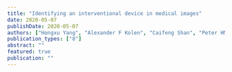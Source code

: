 ```yaml
---
title: "Identifying an interventional device in medical images"
date: 2020-05-07
publishDate: 2020-05-07
authors: ["Hongxu Yang", "Alexander F Kolen", "Caifeng Shan", "Peter HN de With"]
publication_types: ["8"]
abstract: ""
featured: true
publication: ""
---
```


